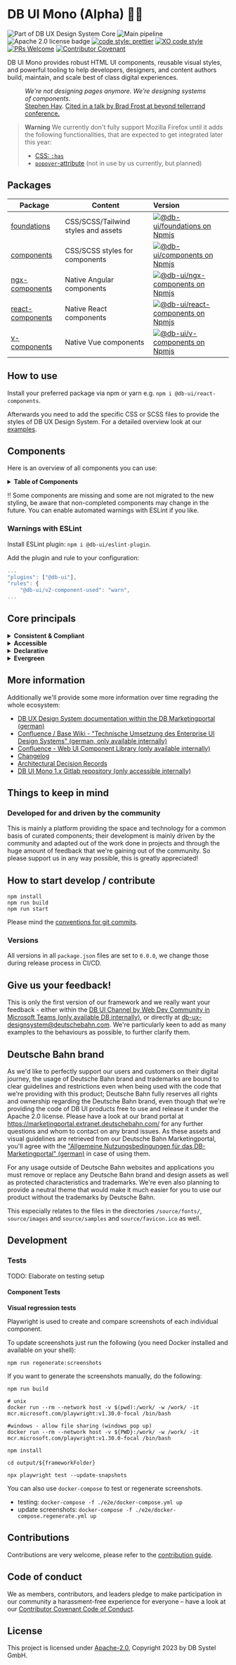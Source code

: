 <!-- markdownlint-configure-file { "MD013": false, "MD041":false } -->
<!-- markdownlint-disable MD033 MD010 -->

<img src="docs/images/header_image_0.guetzli.jpg" alt="" srcset="docs/images/header_image_0.guetzli.2x.jpg 2x, docs/images/header_image_0.guetzli.3x.jpg 3x"> <!-- width="830" height="276" //-->

# DB UI Mono (Alpha) 🚂💖

![Part of DB UX Design System Core](https://img.shields.io/badge/Part%20of-DB%20UX%20Design%20System%20Core-d7dce1.svg)
![Main pipeline](https://github.com/db-ui/mono/actions/workflows/default.yml/badge.svg)
![Apache 2.0 license badge](https://img.shields.io/badge/License-Apache_2.0-blue.svg)
[![code style: prettier](https://img.shields.io/badge/code_style-prettier-ff69b4.svg?style=flat-square)](https://github.com/prettier/prettier)
[![XO code style](https://img.shields.io/badge/code_style-XO-5ed9c7.svg)](https://github.com/xojs/xo)
[![PRs Welcome](https://img.shields.io/badge/PRs-welcome-brightgreen.svg?style=flat-square)](http://makeapullrequest.com)
[![Contributor Covenant](https://img.shields.io/badge/Contributor%20Covenant-2.0-4baaaa.svg)](CODE-OF-CONDUCT.md)

DB UI Mono provides robust HTML UI components, reusable visual styles, and powerful tooling to help developers,
designers, and content authors build, maintain, and scale best of class digital experiences.

<figure>
	<cite>We’re not designing pages anymore. We’re designing systems of components.</cite>
	<figcaption><a href="https://bradfrost.com/blog/post/bdconf-stephen-hay-presents-responsive-design-workflow/" target="_blank" rel="noopener noreferrer">Stephen Hay</a>. <a href="https://vimeo.com/67476280" title="Brad Frosts at beyond tellerrand conference regarding Atomic Design" target="_blank" rel="noopener noreferrer">Cited in a talk by Brad Frost at beyond tellerrand conference.</a></figcaption>
</figure>

> **Warning**
> We currently don't fully support Mozilla Firefox until it adds the following functionalities, that are expected to get integrated later this year:
>
> -   [CSS: `:has`](https://caniuse.com/css-has)
> -   [`popover`-attribute](https://caniuse.com/mdn-api_htmlinputelement_popovertargetaction) (not in use by us currently, but planned)

## Packages

| Package                             | Content                             | Version                                                                                                                                                                                                                                                                                  |
| ----------------------------------- | ----------------------------------- | :--------------------------------------------------------------------------------------------------------------------------------------------------------------------------------------------------------------------------------------------------------------------------------------- |
| [foundations](packages/foundations) | CSS/SCSS/Tailwind styles and assets | [![@db-ui/foundations on Npmjs](https://img.shields.io/badge/dynamic/json?url=https%3A%2F%2Fapi.github.com%2Frepos%2Fdb-ui%2Fmono%2Freleases%2Flatest&query=%24.tag_name&label=npm&color=ed1c24 "npm version")](https://npmjs.com/package/@db-ui/foundations "DB UI – on NPM")           |
| [components](packages/components)   | CSS/SCSS styles for components      | [![@db-ui/components on Npmjs](https://img.shields.io/badge/dynamic/json?url=https%3A%2F%2Fapi.github.com%2Frepos%2Fdb-ui%2Fmono%2Freleases%2Flatest&query=%24.tag_name&label=npm&color=ed1c24 "npm version")](https://npmjs.com/package/@db-ui/components "DB UI – on NPM")             |
| [ngx-components](output/angular)    | Native Angular components           | [![@db-ui/ngx-components on Npmjs](https://img.shields.io/badge/dynamic/json?url=https%3A%2F%2Fapi.github.com%2Frepos%2Fdb-ui%2Fmono%2Freleases%2Flatest&query=%24.tag_name&label=npm&color=ed1c24 "npm version")](https://npmjs.com/package/@db-ui/ngx-components "DB UI – on NPM")     |
| [react-components](output/react)    | Native React components             | [![@db-ui/react-components on Npmjs](https://img.shields.io/badge/dynamic/json?url=https%3A%2F%2Fapi.github.com%2Frepos%2Fdb-ui%2Fmono%2Freleases%2Flatest&query=%24.tag_name&label=npm&color=ed1c24 "npm version")](https://npmjs.com/package/@db-ui/react-components "DB UI – on NPM") |
| [v-components](output/vue/vue3)     | Native Vue components               | [![@db-ui/v-components on Npmjs](https://img.shields.io/badge/dynamic/json?url=https%3A%2F%2Fapi.github.com%2Frepos%2Fdb-ui%2Fmono%2Freleases%2Flatest&query=%24.tag_name&label=npm&color=ed1c24 "npm version")](https://npmjs.com/package/@db-ui/v-components "DB UI – on NPM")         |

## How to use

Install your preferred package via npm or yarn e.g. `npm i @db-ui/react-components`.

Afterwards you need to add the specific CSS or SCSS files to provide the styles of DB UX Design System.
For a detailed overview look at our [examples](https://github.com/db-ui/examples).

## Components

Here is an overview of all components you can use:

<details>
  <summary><strong>Table of Components</strong></summary>

| Name                                                                                          | Category          | Status | Planned for beta |
| --------------------------------------------------------------------------------------------- | ----------------- | :----: | :--------------: |
| [Accordion](https://db-ui.github.io/mono/review/main/components/alert/overview)               | 04 - Data-Display | Alpha  |        ✅        |
| [Alert](https://db-ui.github.io/mono/review/main/components/alert/overview)                   | 05 - Feedback     |  Beta  |        ✅        |
| Avatar                                                                                        | 04 - Data-Display |   ❌   |        ❌        |
| Backdrop                                                                                      | 06 - Utility      |   ❌   |        ✅        |
| [Badge](https://db-ui.github.io/mono/review/main/components/alert/overview)                   | 05 - Feedback     | Alpha  |        ✅        |
| Bottom-Navigation                                                                             | 02 - Action       |   ❌   |        ❌        |
| Breadcrumbs                                                                                   | 02 - Action       |   ❌   |        ✅        |
| [Brand](https://db-ui.github.io/mono/review/main/components/brand/overview)                   | 04 - Data-Display |  Beta  |        ✅        |
| [Button](https://db-ui.github.io/mono/review/main/components/button/overview)                 | 02 - Action       | Alpha  |        ✅        |
| Button-Group                                                                                  | 02 - Action       |   ❌   |        ❌        |
| [Card](https://db-ui.github.io/mono/review/main/components/card/overview)                     | 01 - Layout       | Alpha  |        ✅        |
| Carousel                                                                                      | 06 - Utility      |   ❌   |        ❌        |
| [Checkbox](https://db-ui.github.io/mono/review/main/components/checkbox/overview)             | 03 - Data-Input   | Alpha  |        ✅        |
| Combobox                                                                                      | 03 - Data-Input   |   ❌   |        ❌        |
| Container                                                                                     | 01 - Layout       |   ❌   |        ❌        |
| Date-Picker                                                                                   | 03 - Data-Input   |   ❌   |        ❌        |
| [Divider](https://db-ui.github.io/mono/review/main/components/divider/overview)               | 01 - Layout       | Alpha  |        ✅        |
| [Drawer](https://db-ui.github.io/mono/review/main/components/drawer/overview)                 | 01 - Layout       |  Beta  |        ✅        |
| Dropdown                                                                                      | 06 - Utility      |   ❌   |        ✅        |
| Floating-Button                                                                               | 02 - Action       |   ❌   |        ❌        |
| Footer                                                                                        | 01 - Layout       |   ❌   |        ✅        |
| Grid                                                                                          | 01 - Layout       |   ❌   |        ✅        |
| Header                                                                                        | 01 - Layout       |  Beta  |        ✅        |
| [Icons](https://db-ui.github.io/mono/review/main/components/icon/overview)                    | 04 - Data-Display |  Beta  |        ✅        |
| Image                                                                                         | 04 - Data-Display |   ❌   |        ✅        |
| Indicator                                                                                     | 04 - Data-Display |   ❌   |        ❌        |
| [Infotext](https://db-ui.github.io/mono/review/main/components/infotext/overview)             | 04 - Data-Display | Alpha  |        ✅        |
| [Input](https://db-ui.github.io/mono/review/main/components/input/overview)                   | 03 - Data-Input   | Alpha  |        ✅        |
| [Link](https://db-ui.github.io/mono/review/main/components/link/overview)                     | 02 - Action       | Alpha  |        ✅        |
| List-Item                                                                                     | 04 - Data-Display |   ❌   |        ✅        |
| Menu                                                                                          | 02 - Action       |   ❌   |        ✅        |
| Modal                                                                                         | 06 - Utility      |   ❌   |        ✅        |
| [NavigationItem](https://db-ui.github.io/mono/review/main/components/navigationitem/overview) | 05 - Navigation   |  Beta  |        ✅        |
| Notification                                                                                  | 05 - Feedback     |   ❌   |        ✅        |
| Numbers-Field                                                                                 | 03 - Data-Input   |   ❌   |        ❌        |
| Pagination                                                                                    | 02 - Action       |   ❌   |        ❌        |
| Popover                                                                                       | 06 - Utility      |   ❌   |        ❌        |
| Progress                                                                                      | 05 - Feedback     |   ❌   |        ❌        |
| [Radio](https://db-ui.github.io/mono/review/main/components/radio/overview)                   | 03 - Data-Input   | Alpha  |        ✅        |
| Rating                                                                                        | 03 - Data-Input   |   ❌   |        ❌        |
| [Section](https://db-ui.github.io/mono/review/main/components/section/overview)               | 01 - Layout       |  Beta  |        ✅        |
| [Select](https://db-ui.github.io/mono/review/main/components/select/overview)                 | 03 - Data-Input   |  Beta  |        ✅        |
| Skeleton                                                                                      | 05 - Feedback     |   ❌   |        ❌        |
| Slider                                                                                        | 03 - Data-Input   |   ❌   |        ❌        |
| Spinner                                                                                       | 05 - Feedback     |   ❌   |        ❌        |
| Stack/List                                                                                    | 06 - Utility      |   ❌   |        ✅        |
| Stepper                                                                                       | 02 - Action       |   ❌   |        ❌        |
| Switch                                                                                        | 02 - Action       |   ❌   |        ❌        |
| Table                                                                                         | 04 - Data-Display |   ❌   |        ❌        |
| [Tabs](https://db-ui.github.io/mono/review/main/components/tabs/overview)                     | 04 - Data-Display | Alpha  |        ❌        |
| [Tag](https://db-ui.github.io/mono/review/main/components/tag/overview)                       | 04 - Data-Display | Alpha  |        ✅        |
| Text                                                                                          | 04 - Data-Display |   ❌   |        ✅        |
| [Textarea](https://db-ui.github.io/mono/review/main/components/tag/overview)                  | 03 - Data-Input   | Alpha  |        ✅        |
| Timeline                                                                                      | 04 - Data-Display |   ❌   |        ❌        |
| Time-Picker                                                                                   | 03 - Data-Input   |   ❌   |        ❌        |
| Toggle-Button                                                                                 | 02 - Action       |   ❌   |        ❌        |
| Tooltip                                                                                       | 04 - Data-Display |   ❌   |        ❌        |
| Tree                                                                                          | 04 - Data-Display |   ❌   |        ❌        |
| Upload                                                                                        | 03 - Data-Input   |   ❌   |        ❌        |

</details>

‼ Some components are missing and some are not migrated to the new styling, be aware that non-completed components may change in the future. You can enable automated warnings with ESLint if you like.

### Warnings with ESLint

Install ESLint plugin: `npm i @db-ui/eslint-plugin`.

Add the plugin and rule to your configuration:

```js
...
"plugins": ["@db-ui"],
"rules": {
	"@db-ui/v2-component-used": "warn",
...
```

## Core principals

<details>
  <summary><strong>
	Consistent & Compliant
	</strong></summary>

DB UI Mono is part of [DB UX Design System Core](https://marketingportal.extranet.deutschebahn.com/marketingportal/Design-Anwendungen/DB-UX-Design-System/Design-fuer-Apps-Web/UI-Komponenten),
that are the guidelines for any Personenverkehr Customer and Deutsche Bahn Enterprise website and web applications.

</details>

<details>
  <summary><strong>Accessible</strong></summary>

DB UI Mono leverages semantic HTML, ARIA roles, states and properties to apply our styles wherever possible, thus
enforcing correct, accessible markup. And we're quality checking this in partnership with
the [Team Digital Accessibility](https://db.de/8pei5n).

</details>
<details>
  <summary><strong>Declarative</strong></summary>

DB UI Mono uses declarative selectors instead of visual helpers to ensure our HTML class names and structure are human
read- and understandable, lean, performant and so much easier to update.

</details>
<details>
  <summary><strong>Evergreen</strong></summary>

As [DB UX Design System](https://marketingportal.extranet.deutschebahn.com/marketingportal/Design-Anwendungen/DB-UX-Design-System/Design-fuer-Apps-Web/UI-Komponenten) evolves, so does DB UI
Mono, meaning apps only need to keep their DB UI Mono package updated to ensure the latest look and feel.

</details>

## More information

Additionally we'll provide some more information over time regrading the whole ecosystem:

-   [DB UX Design System documentation within the DB Marketingportal (german)](https://marketingportal.extranet.deutschebahn.com/marketingportal/Design-Anwendungen/DB-UX-Design-System/Design-fuer-Apps-Web/UI-Komponenten)
-   [Confluence / Base Wiki - "Technische Umsetzung des Enterprise UI Design Systems" (german, only available internally)](https://db.de/pu8moh)
-   [Confluence - Web UI Component Library (only available internally)](https://db.de/1tyr73)
-   [Changelog](https://github.com/db-ui/core/blob/main/CHANGELOG.md)
-   [Architectural Decision Records](https://github.com/db-ui/core/tree/main/docs/adr)
-   [DB UI Mono 1.x Gitlab repository (only accessible internally)](https://db.de/4cwtyn/)

## Things to keep in mind

### Developed for and driven by the community

This is mainly a platform providing the space and technology for a common basis of curated components; their development
is mainly driven by the community and adapted out of the work done in projects and through the huge amount of feedback
that we're gaining out of the community. So please support us in any way possible, this is greatly appreciated!

## How to start develop / contribute

```shell
npm install
npm run build
npm run start
```

Please mind the [conventions for git commits](/docs/conventions.adoc#user-content-git-commits-conventions).

### Versions

All versions in all `package.json` files are set to `0.0.0`, we change those during release process in CI/CD.

<!-- markdownlint-disable MD026 -->

## Give us your feedback!

<!-- markdownlint-disable MD026 -->

<!-- markdownlint-disable MD033 -->

This is only the first version of our framework and we really want your feedback - either within
the <a href="https://db.de/krnm74" target="_blank" rel="noopener noreferrer">DB UI Channel by Web Dev Community in
Microsoft Teams (only available DB internally)</a>, or directly
at [db-ux-designsystem@deutschebahn.com](mailto:db-ux-designsystem@deutschebahn.com). <!-- markdownlint-disable MD033 -->
We're particularly keen to add as many examples to the behaviours as possible, to further clarify them.

## Deutsche Bahn brand

As we'd like to perfectly support our users and customers on their digital journey, the usage of Deutsche Bahn brand and
trademarks are bound to clear guidelines and restrictions even when being used with the code that we're providing with
this product; Deutsche Bahn fully reserves all rights and ownership regarding the Deutsche Bahn brand, even though that
we're providing the code of DB UI products free to use and release it under the Apache 2.0 license.
Please have a look at our brand portal at <https://marketingportal.extranet.deutschebahn.com/> for any further questions
and whom to contact on any brand issues. As these assets and visual guidelines are retrieved from our Deutsche Bahn
Marketingportal, you'll agree with
the ["Allgemeine Nutzungsbedingungen für das DB-Marketingportal" (german)](https://marketingportal.extranet.deutschebahn.com/marketingportal/Nutzungsbedingungen-9702684#)
in case of using them.

For any usage outside of Deutsche Bahn websites and applications you must remove or replace any Deutsche Bahn brand and
design assets as well as protected characteristics and trademarks. We're even also planning to provide a neutral theme
that would make it much easier for you to use our product without the trademarks by Deutsche Bahn.

This especially relates to the files in the directories `/source/fonts/`, `source/images` and `source/samples`
and `source/favicon.ico` as well.

## Development

### Tests

TODO: Elaborate on testing setup

#### Component Tests

**Visual regression tests**

Playwright is used to create and compare screenshots of each individual component.

To update screenshots just run the following (you need Docker installed and available on your shell):

```shell
npm run regenerate:screenshots
```

If you want to generate the screenshots manually, do the following:

```shell
npm run build

# unix
docker run --rm --network host -v $(pwd):/work/ -w /work/ -it mcr.microsoft.com/playwright:v1.30.0-focal /bin/bash

#windows - allow file sharing (windows pop up)
docker run --rm --network host -v ${PWD}:/work/ -w /work/ -it mcr.microsoft.com/playwright:v1.30.0-focal /bin/bash

npm install

cd output/${frameworkFolder}

npx playwright test --update-snapshots
```

You can also use `docker-compose` to test or regenerate screenshots.

-   testing: `docker-compose -f ./e2e/docker-compose.yml up`
-   update screenshots: `docker-compose -f ./e2e/docker-compose.regenerate.yml up`

## Contributions

Contributions are very welcome, please refer to the [contribution guide](CONTRIBUTING.md).

## Code of conduct

We as members, contributors, and leaders pledge to make participation in our
community a harassment-free experience for everyone – have a look at
our [Contributor Covenant Code of Conduct](CODE-OF-CONDUCT.md).

## License

This project is licensed under [Apache-2.0](LICENSE), Copyright 2023 by DB Systel GmbH.
